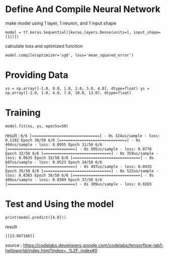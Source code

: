 # Define And Compile Neural Network
make model using 1 layer, 1 neuron, and 1 input shape

``
model = tf.keras.Sequential([keras.layers.Dense(units=1, input_shape=[1])])
``

calculate loss and optimized function

``
model.compile(optimizer='sgd', loss='mean_squared_error')
``

# Providing Data 
``
xs = np.array([-1.0, 0.0, 1.0, 2.0, 3.0, 4.0], dtype=float)
ys = np.array([-2.0, 1.0, 4.0, 7.0, 10.0, 13.0], dtype=float)
``

# Training
``
model.fit(xs, ys, epochs=50)
``

result : 
``
6/6 [==============================] - 0s 324us/sample - loss: 0.1182
Epoch 30/50
6/6 [==============================] - 0s 464us/sample - loss: 0.0955
Epoch 31/50
6/6 [==============================] - 0s 505us/sample - loss: 0.0776
Epoch 32/50
6/6 [==============================] - 0s 359us/sample - loss: 0.0635
Epoch 33/50
6/6 [==============================] - 0s 607us/sample - loss: 0.0523
Epoch 34/50
6/6 [==============================] - 0s 497us/sample - loss: 0.0435
Epoch 35/50
6/6 [==============================] - 0s 522us/sample - loss: 0.0365
Epoch 36/50
6/6 [==============================] - 0s 409us/sample - loss: 0.0309
Epoch 37/50
6/6 [==============================] - 0s 309us/sample - loss: 0.0265
``

# Test and Using the model
``
print(model.predict([4.0]))
``

result

``
[[13.067166]]
``

source : https://codelabs.developers.google.com/codelabs/tensorflow-lab1-helloworld/index.html?index=..%2F..index#0